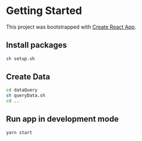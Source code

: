 # Getting Started

This project was bootstrapped with [Create React App](https://github.com/facebook/create-react-app).

## Install packages

```bash
sh setup.sh
```

## Create Data

```bash
cd dataQuery
sh queryData.sh
cd ..
```

## Run app in development mode

```bash
yarn start
```